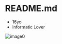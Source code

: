 # README.md
- 16yo
- Informatic Lover

 ![image0](https://media.discordapp.net/attachments/894990929524580402/968715302063964280/IMG_3681.gif)
